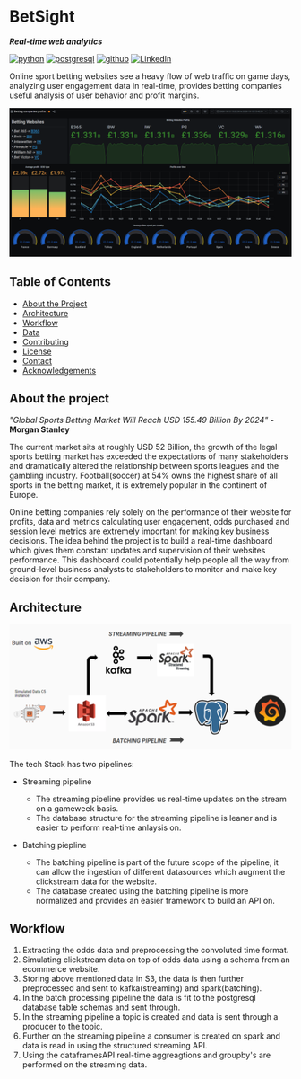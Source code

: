 # BetSight
 _**Real-time web analytics**_


[![python](https://img.shields.io/badge/python%20-%2314354C.svg?&style=for-the-badge&logo=python&logoColor=white)](https://www.python.org/downloads/release/python-370/)
[![postgresql](https://img.shields.io/badge/postgres-%23316192.svg?&style=for-the-badge&logo=postgresql&logoColor=white)](https://www.postgresql.org/docs/12/index.html)
[![github](https://img.shields.io/badge/github-%23100000.svg?&style=for-the-badge&logo=github&logoColor=white)](https://github.com/JayChava)
[![LinkedIn](https://img.shields.io/badge/linkedin-%230077B5.svg?&style=for-the-badge&logo=linkedin&logoColor=white)](https://www.linkedin.com/in/jay-chava/)

Online sport betting websites see a heavy flow of web traffic on game days, analyzing user engagement data in real-time, provides betting companies useful analysis of user behavior and profit margins.


![dashboard](https://github.com/JayChava/Betsight/blob/master/img/dashboard1.PNG)

## Table of Contents

* [About the Project](#about-the-project)
* [Architecture](#architecture)
* [Workflow](#workflow)
* [Data](#Data)
* [Contributing](#contributing)
* [License](#license)
* [Contact](#contact)
* [Acknowledgements](#acknowledgements)


## About the project 


_"Global Sports Betting Market Will Reach USD 155.49 Billion By 2024"_       **-Morgan Stanley**

The current market sits at roughly USD 52 Billion, the growth of the legal sports betting market has exceeded the expectations of many stakeholders and dramatically altered the relationship between sports leagues and the gambling industry. Football(soccer) at 54% owns the highest share of all sports in the betting market, it is extremely popular in the continent of Europe.

Online betting companies rely solely on the performance of their website for profits, data and metrics calculating user engagement, odds purchased and session level metrics are extremely important for making key business decisions. The idea behind the project is to build a real-time dashboard which gives them constant updates and supervision of their websites performance. This dashboard could potentially help people all the way from ground-level business analysts to stakeholders to monitor and make key decision for their company.


## Architecture

![stack](https://github.com/JayChava/Betsight/blob/master/img/tech_stack.PNG)

The tech Stack has two pipelines:

 - Streaming pipeline
    - The streaming pipeline provides us real-time updates on the stream on a gameweek basis.
    - The database structure for the streaming pipeline is leaner and is easier to perform real-time anlaysis on.
    
 - Batching piepline
    - The batching pipeline is part of the future scope of the pipeline, it can allow the ingestion of different datasources which augment the clickstream data for the website.
    - The database created using the batching pipeline is more normalized and provides an easier framework to build an API on.
    
## Workflow

1. Extracting the odds data and preprocessing the convoluted time format.
2. Simulating clickstream data on top of odds data using a schema from an ecommerce website.
3. Storing above mentioned data in S3, the data is then further preprocessed and sent to kafka(streaming) and spark(batching).
4. In the batch processing pipeline the data is fit to the postgresql database table schemas and sent through.
5. In the streaming pipeline a topic is created and data is sent through a producer to the topic.
6. Further on the streaming pipeline a consumer is created on spark and data is read in using the structured streaming API.
7. Using the dataframesAPI real-time aggreagtions and groupby's are performed on the streaming data.

